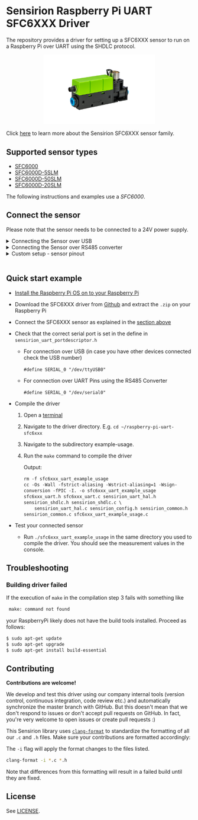 # Sensirion Raspberry Pi UART SFC6XXX Driver

The repository provides a driver for setting up a SFC6XXX sensor to run on a Raspberry Pi over UART using the SHDLC protocol. 

<center><img src="images/product-image-sfc6xxx.png" width="300px"></center>

Click [here](https://sensirion.com/sfc6000) to learn more about the Sensirion SFC6XXX sensor family.

## Supported sensor types

- [SFC6000](https://sensirion.com/products/catalog/SFC6000/)
- [SFC6000D-5SLM](https://sensirion.com/products/catalog/SFC6000D-5slm/)
- [SFC6000D-50SLM](https://sensirion.com/products/catalog/SFC6000D-50slm/)
- [SFC6000D-20SLM](https://sensirion.com/products/catalog/SFC6000D-20slm/)

The following instructions and examples use a *SFC6000*.


## Connect the sensor

Please note that the sensor needs to be connected to a 24V power supply.

<details><summary>Connecting the Sensor over USB</summary>
<p>
Plug in the provided cable to power and connect the USB port to your Raspberry Pi.

Please note that due to the delays introduced by the FTDI driver you can 
reach a maximum sampling frequency of about 20Hz with this setup.
</p>
</details>


<details><summary>Connecting the Sensor over RS485 converter</summary>
<p>

With this connection setup you can reach a sampling frequency of 100Hz or more.


To connect the sensor to your Raspberry Pi serial interface you need a RS485 to RS232 converter. For example, you can use following material:

- [RS485 to RS232 Converter U094 from M5Stack](https://www.distrelec.ch/en/isolated-rs485-transceiver-unit-m5stack-u094/p/30185750)
- [M8 socket to Bare End Cable](https://www.distrelec.ch/en/actuator-sensor-cable-m8-socket-bare-end-conductors-5m-phoenix-contact-1681842/p/11033799) to connect the sensor to the converter
- [Grove to pin header cable](https://www.distrelec.ch/en/grove-pin-female-jumper-to-grove-pin-conversion-cable-seeed-studio-110990028/p/30069938) to connect the RS485 converter to your Raspberry Pi board

Wire the sensor to the RS485 converter using the M8 socket to Bare End Cable:

| *Sensor Pin* | *Cable Color* | *Name* | *Converter connection*  | *Comments* |
|--------------|---------------|:-------------:|------------|------------|
| 1 | brown | VDD | - | Connect to external power supply (+24V).
| 2 | white | D+ | A | 
| 3 | black | D- | B | 
| 4 | blue | GND | Ground | Connect the Ground of the external power supply to the adapter ground as well

<img src="images/SFC6xxxRS485ConverterPinout.png" width="500px">


Wire the RS485 converter to your Raspberry Pi using the Grove to pin header cable:

| *Converter* | *Cable Color* | *Raspberry Pi Pin* | *Comments* |
|--------------|---------------|:-------------:|------------|
| TXD | yellow | Pin 10 (RXD) | UART communication, cross over |
| RXD | white | Pin 8 (TXD) | UART communication, cross over | 
| 5V | red | Pin 2 (VDD) | Power supply for the RS485 converter |
| GND | black | Pin 6 (GND) |  |

<img src="images/raspi-pinout-uart-5V-Grove-Cable.png" width="700px">

> **Note:** Make sure to [configure your hardware serial interface](https://www.raspberrypi.com/documentation/computers/configuration.html#disabling-the-linux-serial-console) on your Raspberry Pi.

> **Note:** Make sure to connect serial pins as cross-over (RXD of converter -> TXD on Raspberry Pi; TXD of converter -> RXD pin of Raspberry Pi)

</p>
</details>

<details>
<summary>
Custom setup - sensor pinout
</summary>
<p>
The M8 connector of your SFC6XXX has the following pinout:

<img src="images/product-pinout-sfc6xxx.png" width="300px">

| *Pin* | *Cable Color* | *Name* | *Description*  | *Comments* |
|-------|---------------|:------:|----------------|------------|
| 1 | brown | VDD | Supply Voltage | +24V
| 2 | white | D+ |  | 
| 3 | black | D- |  | 
| 4 | blue | GND | Ground | 

</p>
</details>
</br>



## Quick start example

- [Install the Raspberry Pi OS on to your Raspberry Pi](https://projects.raspberrypi.org/en/projects/raspberry-pi-setting-up)
- Download the SFC6XXX driver from [Github](https://github.com/Sensirion/raspberry-pi-uart-sfc6xxx) and extract the `.zip`
  on your Raspberry Pi
- Connect the SFC6XXX sensor as explained in the [section above](#connect-the-sensor)
- Check that the correct serial port is set in the define in `sensirion_uart_portdescriptor.h`
   - For connection over USB (in case you have other devices connected check the USB number)

     `#define SERIAL_0 "/dev/ttyUSB0"`

   - For connection over UART Pins using the RS485 Converter

     `#define SERIAL_0 "/dev/serial0"`

- Compile the driver
    1. Open a [terminal](https://projects.raspberrypi.org/en/projects/raspberry-pi-using/8)
    2. Navigate to the driver directory. E.g. `cd ~/raspberry-pi-uart-sfc6xxx`
    3. Navigate to the subdirectory example-usage.
    4. Run the `make` command to compile the driver

       Output:
       ```
       rm -f sfc6xxx_uart_example_usage
       cc -Os -Wall -fstrict-aliasing -Wstrict-aliasing=1 -Wsign-conversion -fPIC -I. -o sfc6xxx_uart_example_usage sfc6xxx_uart.h sfc6xxx_uart.c sensirion_uart_hal.h sensirion_shdlc.h sensirion_shdlc.c \ 
           sensirion_uart_hal.c sensirion_config.h sensirion_common.h sensirion_common.c sfc6xxx_uart_example_usage.c
       ```
- Test your connected sensor
    - Run `./sfc6xxx_uart_example_usage` in the same directory you used to compile the driver. You should see the
      measurement values in the console.

## Troubleshooting

### Building driver failed

If the execution of `make` in the compilation step 3 fails with something like

```bash
 make: command not found
```

your RaspberryPi likely does not have the build tools installed. Proceed as follows:

```
$ sudo apt-get update
$ sudo apt-get upgrade
$ sudo apt-get install build-essential
```



## Contributing

**Contributions are welcome!**

We develop and test this driver using our company internal tools (version
control, continuous integration, code review etc.) and automatically
synchronize the master branch with GitHub. But this doesn't mean that we don't
respond to issues or don't accept pull requests on GitHub. In fact, you're very
welcome to open issues or create pull requests :)

This Sensirion library uses
[`clang-format`](https://releases.llvm.org/download.html) to standardize the
formatting of all our `.c` and `.h` files. Make sure your contributions are
formatted accordingly:

The `-i` flag will apply the format changes to the files listed.

```bash
clang-format -i *.c *.h
```

Note that differences from this formatting will result in a failed build until
they are fixed.


## License

See [LICENSE](LICENSE).